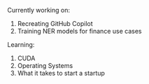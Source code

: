 Currently working on:
1. Recreating GitHub Copilot
2. Training NER models for finance use cases

Learning:
1. CUDA
2. Operating Systems
3. What it takes to start a startup
